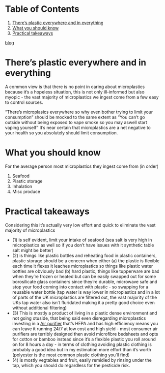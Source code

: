 
# Table of Contents

1.  [There&rsquo;s plastic everywhere and in everything](#orga4bedb0)
2.  [What you should know](#org5bce313)
3.  [Practical takeaways](#org5a8c066)

[blog](20241104-blog.md)


<a id="orga4bedb0"></a>

# There&rsquo;s plastic everywhere and in everything

A common view is that there is no point in caring about microplastics because it&rsquo;s a hopeless situation, this is not only ill-informed but also myopic - the vast majority of microplastics we ingest come from a few easy to control sources.

&ldquo;There&rsquo;s microplasics everywhere so why even bother trying to limit your consumption&rdquo; should be mocked to the same extent as &ldquo;You can&rsquo;t go outside without being exposed to vape smoke so you may aswell start vaping yourself&rdquo; It&rsquo;s near certain that microplastics are a net negative to your health so you absolutely should limit consumption.


<a id="org5bce313"></a>

# What you should know

For the average person most microplastics they ingest come from (in order)

1.  Seafood
2.  Plastic storage
3.  Inhalation
4.  Misc produce


<a id="org5a8c066"></a>

# Practical takeaways

Considering this it&rsquo;s actually very low effort and quick to eliminate the vast majority of microplastics

-   (1) is self evident, limit your intake of seafood (sea salt is very high in microplastics as well so if you don&rsquo;t have issues with it synthetic table salt might be better)
-   (2) is things like plastic bottles and reheating food in plastic containers, plastic storage should be a concern when either (a) the plastic is flexible each time it flexes it leaches microplastics so things like plastic water bottles are obviously bad (b) hard plastic, things like tupperware are bad when they&rsquo;re frozen or heated but can be easily swapped out for some borosilicate glass containers since they&rsquo;re durable, microwave safe and stop your food coming into contact with plastic - so swapping for a reusable water bottle (tap water is way lower in microplastics and in a lot of parts of the UK microplastics are filtered out, the vast majority of the UKs tap water also isn&rsquo;t fluridated making it a pretty good choice even without additional filtering)
-   (3) This is mostly a product of living in a plastic dense environment and not going otuside, that being said even disregarding microplastics investing in a [Air purifier](https://www.cleanairkits.com/products/exhalaron?variant=49803333665068) that&rsquo;s HEPA and has high efficiency means you can leave it running 24/7 at low cost and high yield - most consumer air purifiers are terribly designed then avoid microfibre bedsheets and opts for cotton or bamboo instead since it&rsquo;s a flexible plastic you roll around on for 8 hours a day - in terms of clothing avoiding plastic clothing is probably a good idea but in my estimation more effort than it&rsquo;s worth (polyester is the most common plastic clothing you&rsquo;ll find)
-   (4) is mostly vegtables and fruit, easily remidied by rinsing under the tap, which you should do regardless for the pesticide risk.

